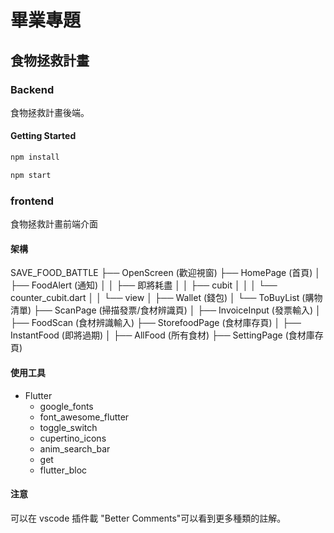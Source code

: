 # 畢業專題

## 食物拯救計畫

### Backend

食物拯救計畫後端。

#### Getting Started

```bash
npm install

npm start
```

### frontend

食物拯救計畫前端介面

#### 架構

SAVE_FOOD_BATTLE
├── OpenScreen (歡迎視窗)
├── HomePage (首頁)
│ ├── FoodAlert (通知)
│ │ ├── 即將耗盡
│ │ ├── cubit
│ │ │ └── counter_cubit.dart
│ │ └── view
│ ├── Wallet (錢包)
│ └── ToBuyList (購物清單)
├── ScanPage (掃描發票/食材辨識頁)
│ ├── InvoiceInput (發票輸入)
│ ├── FoodScan (食材辨識輸入)
├── StorefoodPage (食材庫存頁)
│ ├── InstantFood (即將過期)
│ ├── AllFood (所有食材)
├── SettingPage (食材庫存頁)

#### 使用工具

- Flutter
  - google_fonts
  - font_awesome_flutter
  - toggle_switch
  - cupertino_icons
  - anim_search_bar
  - get
  - flutter_bloc

#### 注意

可以在 vscode 插件載 "Better Comments"可以看到更多種類的註解。
